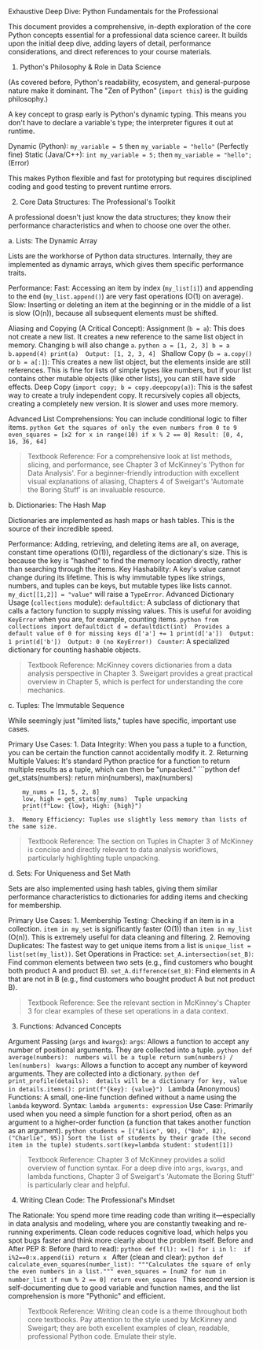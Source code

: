  Exhaustive Deep Dive: Python Fundamentals for the Professional

This document provides a comprehensive, in-depth exploration of the core Python concepts essential for a professional data science career. It builds upon the initial deep dive, adding layers of detail, performance considerations, and direct references to your course materials.



 1. Python's Philosophy & Role in Data Science

(As covered before, Python's readability, ecosystem, and general-purpose nature make it dominant. The "Zen of Python" (`import this`) is the guiding philosophy.)

A key concept to grasp early is Python's dynamic typing. This means you don't have to declare a variable's type; the interpreter figures it out at runtime.

   Dynamic (Python): `my_variable = 5` then `my_variable = "hello"` (Perfectly fine)
   Static (Java/C++): `int my_variable = 5;` then `my_variable = "hello";` (Error)

This makes Python flexible and fast for prototyping but requires disciplined coding and good testing to prevent runtime errors.



 2. Core Data Structures: The Professional's Toolkit

A professional doesn't just know the data structures; they know their performance characteristics and when to choose one over the other.

 a. Lists: The Dynamic Array

Lists are the workhorse of Python data structures. Internally, they are implemented as dynamic arrays, which gives them specific performance traits.

   Performance:
       Fast: Accessing an item by index (`my_list[i]`) and appending to the end (`my_list.append()`) are very fast operations (O(1) on average).
       Slow: Inserting or deleting an item at the beginning or in the middle of a list is slow (O(n)), because all subsequent elements must be shifted.

   Aliasing and Copying (A Critical Concept):
       Assignment (`b = a`): This does not create a new list. It creates a new reference to the same list object in memory. Changing `b` will also change `a`.
        ```python
        a = [1, 2, 3]
        b = a
        b.append(4)
        print(a)  Output: [1, 2, 3, 4]
        ```
       Shallow Copy (`b = a.copy()` or `b = a[:]`): This creates a new list object, but the elements inside are still references. This is fine for lists of simple types like numbers, but if your list contains other mutable objects (like other lists), you can still have side effects.
       Deep Copy (`import copy; b = copy.deepcopy(a)`): This is the safest way to create a truly independent copy. It recursively copies all objects, creating a completely new version. It is slower and uses more memory.

   Advanced List Comprehensions:
       You can include conditional logic to filter items.
        ```python
         Get the squares of only the even numbers from 0 to 9
        even_squares = [x2 for x in range(10) if x % 2 == 0]
         Result: [0, 4, 16, 36, 64]
        ```

> Textbook Reference:
> For a comprehensive look at list methods, slicing, and performance, see Chapter 3 of McKinney's 'Python for Data Analysis'. For a beginner-friendly introduction with excellent visual explanations of aliasing, Chapters 4 of Sweigart's 'Automate the Boring Stuff' is an invaluable resource.

 b. Dictionaries: The Hash Map

Dictionaries are implemented as hash maps or hash tables. This is the source of their incredible speed.

   Performance:
       Adding, retrieving, and deleting items are all, on average, constant time operations (O(1)), regardless of the dictionary's size. This is because the key is "hashed" to find the memory location directly, rather than searching through the items.
   Key Hashability:
       A key's value cannot change during its lifetime. This is why immutable types like strings, numbers, and tuples can be keys, but mutable types like lists cannot. `my_dict[[1,2]] = "value"` will raise a `TypeError`.
   Advanced Dictionary Usage (`collections` module):
       `defaultdict`: A subclass of dictionary that calls a factory function to supply missing values. This is useful for avoiding `KeyError` when you are, for example, counting items.
        ```python
        from collections import defaultdict
        d = defaultdict(int)  Provides a default value of 0 for missing keys
        d['a'] += 1
        print(d['a'])  Output: 1
        print(d['b'])  Output: 0 (no KeyError!)
        ```
       `Counter`: A specialized dictionary for counting hashable objects.

> Textbook Reference:
> McKinney covers dictionaries from a data analysis perspective in Chapter 3. Sweigart provides a great practical overview in Chapter 5, which is perfect for understanding the core mechanics.

 c. Tuples: The Immutable Sequence

While seemingly just "limited lists," tuples have specific, important use cases.

   Primary Use Cases:
    1.  Data Integrity: When you pass a tuple to a function, you can be certain the function cannot accidentally modify it.
    2.  Returning Multiple Values: It's standard Python practice for a function to return multiple results as a tuple, which can then be "unpacked."
        ```python
        def get_stats(numbers):
            return min(numbers), max(numbers)

        my_nums = [1, 5, 2, 8]
        low, high = get_stats(my_nums)  Tuple unpacking
        print(f"Low: {low}, High: {high}")
        ```
    3.  Memory Efficiency: Tuples use slightly less memory than lists of the same size.

> Textbook Reference:
> The section on Tuples in Chapter 3 of McKinney is concise and directly relevant to data analysis workflows, particularly highlighting tuple unpacking.

 d. Sets: For Uniqueness and Set Math

Sets are also implemented using hash tables, giving them similar performance characteristics to dictionaries for adding items and checking for membership.

   Primary Use Cases:
    1.  Membership Testing: Checking if an item is in a collection. `item in my_set` is significantly faster (O(1)) than `item in my_list` (O(n)). This is extremely useful for data cleaning and filtering.
    2.  Removing Duplicates: The fastest way to get unique items from a list is `unique_list = list(set(my_list))`.
   Set Operations in Practice:
       `set_A.intersection(set_B)`: Find common elements between two sets (e.g., find customers who bought both product A and product B).
       `set_A.difference(set_B)`: Find elements in A that are not in B (e.g., find customers who bought product A but not product B).

> Textbook Reference:
> See the relevant section in McKinney's Chapter 3 for clear examples of these set operations in a data context.



 3. Functions: Advanced Concepts

   Argument Passing (`args` and `kwargs`):
       `args`: Allows a function to accept any number of positional arguments. They are collected into a tuple.
        ```python
        def average(numbers):  numbers will be a tuple
            return sum(numbers) / len(numbers)
        ```
       `kwargs`: Allows a function to accept any number of keyword arguments. They are collected into a dictionary.
        ```python
        def print_profile(details):  details will be a dictionary
            for key, value in details.items():
                print(f"{key}: {value}")
        ```
   Lambda (Anonymous) Functions:
       A small, one-line function defined without a name using the `lambda` keyword.
       Syntax: `lambda arguments: expression`
       Use Case: Primarily used when you need a simple function for a short period, often as an argument to a higher-order function (a function that takes another function as an argument).
        ```python
        students = [("Alice", 90), ("Bob", 82), ("Charlie", 95)]
         Sort the list of students by their grade (the second item in the tuple)
        students.sort(key=lambda student: student[1])
        ```

> Textbook Reference:
> Chapter 3 of McKinney provides a solid overview of function syntax. For a deep dive into `args`, `kwargs`, and lambda functions, Chapter 3 of Sweigart's 'Automate the Boring Stuff' is particularly clear and helpful.



 4. Writing Clean Code: The Professional's Mindset

   The Rationale: You spend more time reading code than writing it—especially in data analysis and modeling, where you are constantly tweaking and re-running experiments. Clean code reduces cognitive load, which helps you spot bugs faster and think more clearly about the problem itself.
   Before and After PEP 8:
       Before (hard to read):
        ```python
        def f(l):
            x=[]
            for i in l: 
                if i%2==0:x.append(ii)
            return x
        ```
       After (clean and clear):
        ```python
        def calculate_even_squares(number_list):
            """Calculates the square of only the even numbers in a list."""
            even_squares = [num2 for num in number_list if num % 2 == 0]
            return even_squares
        ```
    This second version is self-documenting due to good variable and function names, and the list comprehension is more "Pythonic" and efficient.

> Textbook Reference:
> Writing clean code is a theme throughout both core textbooks. Pay attention to the style used by McKinney and Sweigart; they are both excellent examples of clean, readable, professional Python code. Emulate their style.
